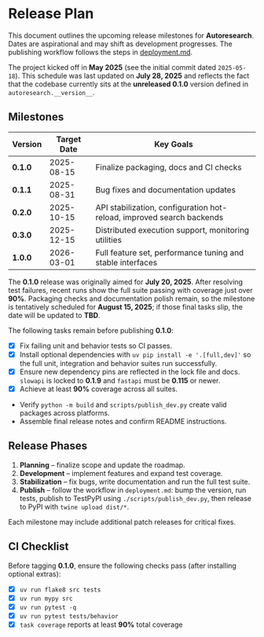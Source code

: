# Release Plan

This document outlines the upcoming release milestones for **Autoresearch**. Dates are aspirational and may shift as development progresses. The publishing workflow follows the steps in [deployment.md](deployment.md).

The project kicked off in **May 2025** (see the initial commit dated `2025-05-18`).
This schedule was last updated on **July 28, 2025** and reflects the fact that
the codebase currently sits at the **unreleased 0.1.0** version defined in
`autoresearch.__version__`.

## Milestones

| Version | Target Date | Key Goals |
| ------- | ----------- | --------- |
| **0.1.0** | 2025-08-15 | Finalize packaging, docs and CI checks |
| **0.1.1** | 2025-08-31 | Bug fixes and documentation updates |
| **0.2.0** | 2025-10-15 | API stabilization, configuration hot-reload, improved search backends |
| **0.3.0** | 2025-12-15 | Distributed execution support, monitoring utilities |
| **1.0.0** | 2026-03-01 | Full feature set, performance tuning and stable interfaces |

The **0.1.0** release was originally aimed for **July 20, 2025**. After resolving
test failures, recent runs show the full suite passing with coverage just over
**90%**. Packaging checks and documentation polish remain, so the milestone is
tentatively scheduled for **August 15, 2025**; if those final tasks slip, the
date will be updated to **TBD**.

The following tasks remain before publishing **0.1.0**:

- [x] Fix failing unit and behavior tests so CI passes.
- [x] Install optional dependencies with `uv pip install -e '.[full,dev]'` so the full unit, integration and behavior suites run successfully.
- [x] Ensure new dependency pins are reflected in the lock file and docs. `slowapi` is locked to **0.1.9** and `fastapi` must be **0.115** or newer.
- [x] Achieve at least **90%** coverage across all suites.
- Verify `python -m build` and `scripts/publish_dev.py` create valid packages across platforms.
- Assemble final release notes and confirm README instructions.

## Release Phases

1. **Planning** – finalize scope and update the roadmap.
2. **Development** – implement features and expand test coverage.
3. **Stabilization** – fix bugs, write documentation and run the full test suite.
4. **Publish** – follow the workflow in `deployment.md`: bump the version, run tests, publish to TestPyPI using `./scripts/publish_dev.py`, then release to PyPI with `twine upload dist/*`.

Each milestone may include additional patch releases for critical fixes.

## CI Checklist

Before tagging **0.1.0**, ensure the following checks pass (after installing optional extras):

- [x] `uv run flake8 src tests`
- [x] `uv run mypy src`
- [x] `uv run pytest -q`
- [x] `uv run pytest tests/behavior`
- [x] `task coverage` reports at least **90%** total coverage
